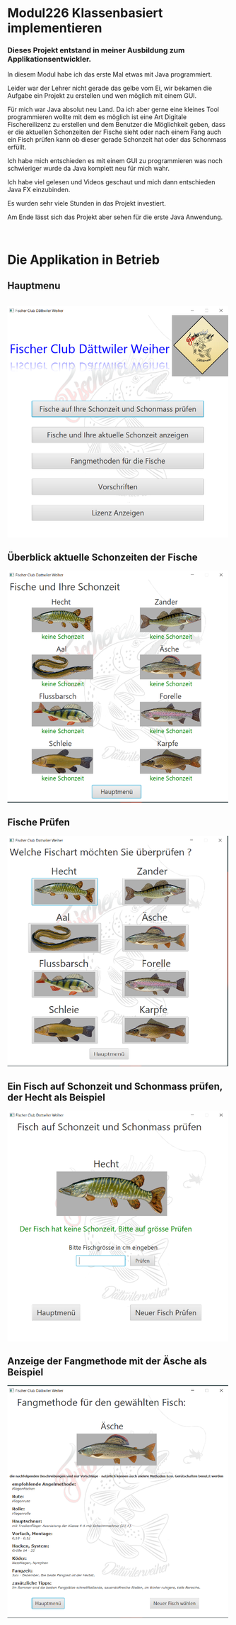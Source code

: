 <h1>Modul226 Klassenbasiert implementieren</h1>
<h3>Dieses Projekt entstand in meiner Ausbildung zum Applikationsentwickler.</h3>
<p>In diesem Modul habe ich das erste Mal etwas mit Java programmiert.</p>
<p>Leider war der Lehrer nicht gerade das gelbe vom Ei, wir bekamen die Aufgabe ein Projekt zu erstellen und wen möglich mit einem GUI.</p>
<p>Für mich war Java absolut neu Land. Da ich aber gerne eine kleines Tool programmieren wollte mit dem es möglich ist eine Art Digitale Fischereilizenz zu erstellen 
und dem Benutzer die Möglichkeit geben, dass er die aktuellen Schonzeiten der Fische sieht oder nach einem Fang auch ein Fisch prüfen kann ob dieser 
gerade Schonzeit hat oder das Schonmass erfüllt.</p>
<p>Ich habe mich entschieden es mit einem GUI zu programmieren was noch schwieriger wurde da Java komplett neu für mich wahr.</p>
<p>Ich habe viel gelesen und Videos geschaut und mich dann entschieden Java FX einzubinden.</p>
<p>Es wurden sehr viele Stunden in das Projekt investiert.</p>
<p>Am Ende lässt sich das Projekt aber sehen für die erste Java Anwendung.</p>
<br>
<h1>Die Applikation in Betrieb</h1>
<h2>Hauptmenu</h2>
<br>
<img src="https://github.com/TomasiDeveloping/Modul226_Klassenbasiert_implementieren/blob/master/ScreenShots/HauptMenu.PNG" width=500>
<h2>Überblick aktuelle Schonzeiten der Fische</h2>
<img src="https://github.com/TomasiDeveloping/Modul226_Klassenbasiert_implementieren/blob/master/ScreenShots/aktuelleSchonzeit.PNG" width=500>
<h2>Fische Prüfen</h2>
<img src="https://github.com/TomasiDeveloping/Modul226_Klassenbasiert_implementieren/blob/master/ScreenShots/pruefen.PNG" width=500>
<h2>Ein Fisch auf Schonzeit und Schonmass prüfen, der Hecht als Beispiel</h2>
<img src="https://github.com/TomasiDeveloping/Modul226_Klassenbasiert_implementieren/blob/master/ScreenShots/hechtPruefen.PNG" width=500>
<h2>Anzeige der Fangmethode mit der Äsche als Beispiel</h2>
<img src="https://github.com/TomasiDeveloping/Modul226_Klassenbasiert_implementieren/blob/master/ScreenShots/fangMethode.PNG" width=500>
